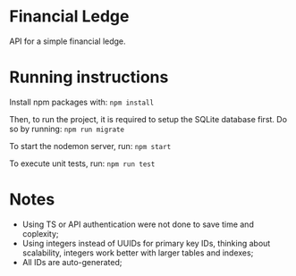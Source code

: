 # Financial Ledge
API for a simple financial ledge.

# Running instructions

Install npm packages with:
`npm install`

Then, to run the project, it is required to setup the SQLite database first. Do so by running:
`npm run migrate`

To start the nodemon server, run:
`npm start`

To execute unit tests, run:
`npm run test`

# Notes

- Using TS or API authentication were not done to save time and coplexity;
- Using integers instead of UUIDs for primary key IDs, thinking about scalability, integers work better with larger tables and indexes;
- All IDs are auto-generated;
